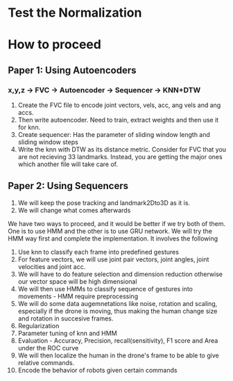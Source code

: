 # Test the Normalization
# How to proceed

## Paper 1: Using Autoencoders
### x,y,z -> FVC -> Autoencoder -> Sequencer -> KNN+DTW
1. Create the FVC file to encode joint vectors, vels, acc, ang vels and ang accs. 
2. Then write autoencoder. Need to train, extract weights and then use it for knn.
3. Create sequencer: Has the parameter of sliding window length and sliding window steps   
4. Write the knn with DTW as its distance metric. 
Consider for FVC that you are not recieving 33 landmarks. Instead, you are getting the major ones which another file will take care of. 
## Paper 2: Using Sequencers
1. We will keep the pose tracking and landmark2Dto3D as it is. 
2. We will change what comes afterwards

We have two ways to proceed, and it would be better if we try both of them. One is to use HMM and the other is to use GRU network. We will try the HMM way first and complete the implementation. 
It involves the following
1. Use knn to classify each frame into predefined gestures
2. For feature vectors, we will use joint pair vectors, joint angles, joint velocities and joint acc.
3. We will have to do feature selection and dimension reduction otherwise our vector space will be high dimensional
4. We will then use HMMs to classify sequence of gestures into movements - HMM require preprocessing
5. We will do some data augemnetations like noise, rotation and scaling, especially if the drone is moving, thus making the human change size and rotation in succesive frames. 
6. Regularization
7. Parameter tuning of knn and HMM
8. Evaluation - Accuracy, Precision, recall(sensitivity), F1 score and Area under the ROC curve
9. We will then localize the human in the drone's frame to be able to give relative commands. 
10. Encode the behavior of robots given certain commands
